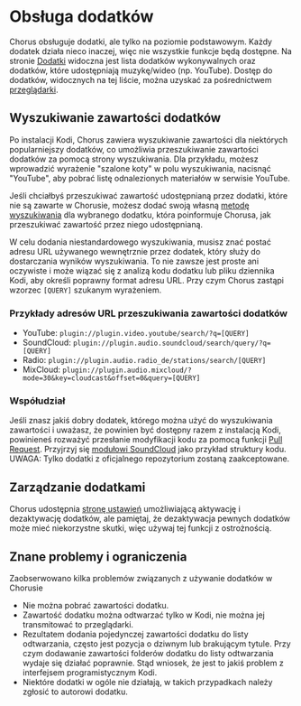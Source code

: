 # Obsługa dodatków

Chorus obsługuje dodatki, ale tylko na poziomie podstawowym. Każdy dodatek działa nieco inaczej, więc nie wszystkie
funkcje będą dostępne. Na stronie [Dodatki](#addons/all) widoczna jest lista dodatków wykonywalnych oraz dodatków, które 
udostępniają muzykę/wideo (np. YouTube). Dostęp do dodatków, widocznych na tej liście, można uzyskać za pośrednictwem
[przeglądarki](#browser).

## Wyszukiwanie zawartości dodatków

Po instalacji Kodi, Chorus zawiera wyszukiwanie zawartości dla niektórych popularniejszy dodatków, co umożliwia
przeszukiwanie zawartości dodatków za pomocą strony wyszukiwania. Dla przykładu, możesz wprowadzić wyrażenie
"szalone koty" w polu wyszukiwania, nacisnąć "YouTube", aby pobrać listę odnalezionych materiałów w serwisie YouTube.

Jeśli chciałbyś przeszukiwać zawartość udostępnianą przez dodatki, które nie są zawarte w Chorusie, możesz dodać
swoją własną [metodę wyszukiwania](#settings/search) dla wybranego dodatku, która poinformuje Chorusa, jak przeszukiwać zawartość
przez niego udostępnianą.

W celu dodania niestandardowego wyszukiwania, musisz znać postać adresu URL używanego wewnętrznie przez dodatek, który służy
do dostarczania wyników wyszukiwania. To nie zawsze jest proste ani oczywiste i może wiązać się z analizą kodu dodatku lub pliku
dziennika Kodi, aby określi poprawny format adresu URL. Przy czym Chorus zastąpi wzorzec `[QUERY]` szukanym wyrażeniem.

### Przykłady adresów URL przeszukiwania zawartości dodatków

* YouTube: `plugin://plugin.video.youtube/search/?q=[QUERY]`
* SoundCloud: `plugin://plugin.audio.soundcloud/search/query/?q=[QUERY]`
* Radio: `plugin://plugin.audio.radio_de/stations/search/[QUERY]`
* MixCloud: `plugin://plugin.audio.mixcloud/?mode=30&key=cloudcast&offset=0&query=[QUERY]`

### Współudział

Jeśli znasz jakiś dobry dodatek, którego można użyć do wyszukiwania zawartości i uważasz, że powinien być dostępny razem
z instalacją Kodi, powinieneś rozważyć przesłanie modyfikacji kodu za pomocą funkcji [Pull Request](https://github.com/xbmc/chorus2/pulls).
Przyjrzyj się [modułowi SoundCloud](https://github.com/xbmc/chorus2/blob/master/src/js/apps/addon/soundcloud/addon_soundcloud_app.js.coffee) jako przykład struktury kodu.
UWAGA: Tylko dodatki z oficjalnego repozytorium zostaną zaakceptowane.

## Zarządzanie dodatkami

Chorus udostępnia [stronę ustawień](#settings/addons) umożliwiającą aktywację i dezaktywację dodatków, ale pamiętaj, że dezaktywacja
pewnych dodatków może mieć niekorzystne skutki, więc używaj tej funkcji z ostrożnością.

## Znane problemy i ograniczenia

Zaobserwowano kilka problemów związanych z używanie dodatków w Chorusie

* Nie można pobrać zawartości dodatku.
* Zawartość dodatku można odtwarzać tylko w Kodi, nie można jej transmitować to przeglądarki.
* Rezultatem dodania pojedynczej zawartości dodatku do listy odtwarzania, często jest pozycja o dziwnym lub brakującym
  tytule. Przy czym dodawanie zawartości folderów dodatku do listy odtwarzania  wydaje się działać poprawnie. Stąd wniosek,
  że jest to jakiś problem z interfejsem programistycznym Kodi.
* Niektóre dodatki w ogóle nie działają, w takich przypadkach należy zgłosić to autorowi dodatku.
